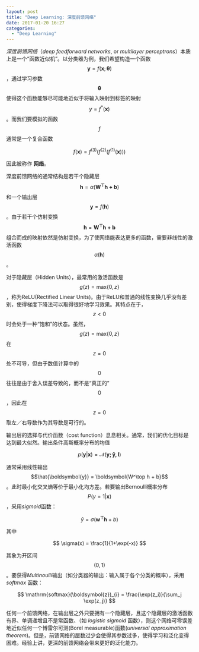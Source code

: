 ```yaml
---
layout: post
title: "Deep Learning: 深度前馈网络"
date: 2017-01-20 16:27
categories:
  - "Deep Learning"
---
```


*深度前馈网络*（*deep feedforward networks*, or *multilayer perceptrons*）本质上是一个“函数近似机”。以分类器为例，我们希望构造一个函数$$\boldsymbol{y}=f(\boldsymbol{x};\boldsymbol{\theta})$$，通过学习参数$$\boldsymbol{\theta}$$使得这个函数能够尽可能地近似于将输入映射到标签的映射$$y=f^\ast(\boldsymbol{x})$$。而我们要模拟的函数$$f$$通常是一个复合函数

$$
f(\boldsymbol{x}) = f^{(3)}(f^{(2)}(f^{(1)}(\boldsymbol{x})))
$$

因此被称作 **网络**。

深度前馈网络的通常结构是若干个隐藏层$$\boldsymbol{h}=\alpha(\boldsymbol{W^\top h + b})$$和一个输出层$$\boldsymbol{y} = f(\boldsymbol{h})$$。由于若干个仿射变换$$\boldsymbol{h} = \boldsymbol{W^\top h + b}$$组合而成的映射依然是仿射变换，为了使网络能表达更多的函数，需要非线性的激活函数$$\alpha(\boldsymbol{h})$$。

对于隐藏层（Hidden Units），最常用的激活函数是$$g(z)=\mathrm{max}\{0,z\}$$，称为ReLU(Rectified Linear Units)。由于ReLU和普通的线性变换几乎没有差别，使得梯度下降法可以取得很好地学习效果。其特点在于，$$z<0$$时会处于一种“饱和”的状态。虽然，$$g(z)=\mathrm{max}\{0,z\}$$在$$z=0$$处不可导，但由于数值计算中的$$0$$往往是由于舍入误差导致的，而不是“真正的”$$0$$，因此在$$z=0$$取左／右导数作为其导数是可行的。

输出层的选择与代价函数（cost function）息息相关。通常，我们的优化目标是达到最大似然。输出条件高斯概率分布的均值

$$
p(\boldsymbol{y}\vert\boldsymbol{x}) = \mathcal{N}(\boldsymbol{y;\hat{y},I})
$$

通常采用线性输出$$\hat{\boldsymbol{y}} = \boldsymbol{W^\top h + b}$$。此时最小化交叉熵等价于最小化均方差。若要输出Bernoulli概率分布$$P(y=1\vert\boldsymbol{x})$$，采用*sigmoid*函数：

$$
\hat{y} = \sigma(\boldsymbol{w^\top h} + b)
$$

其中

$$
\sigma(x) = \frac{1}{1+\exp(-x)}
$$

其象为开区间$$(0,1)$$。要获得*Multinoulli*输出（如分类器的输出：输入属于各个分类的概率），采用 *softmax* 函数：

$$
\mathrm{softmax}(\boldsymbol{z})_{i} = \frac{\exp(z_i)}{\sum_j \exp(z_j)}
$$

任何一个前馈网络，在输出层之外只要拥有一个隐藏层，且这个隐藏层的激活函数有界、单调递增且不是常函数、（如 *logistic sigmoid* 函数），则这个网络可零误差地近似任何一个博雷尔可测(Borel measurable)函数(*universal approximation theorem*)。但是，前馈网络的层数过少会使得其参数过多，使得学习和泛化变得困难。经验上讲，更深的前馈网络会带来更好的泛化能力。

